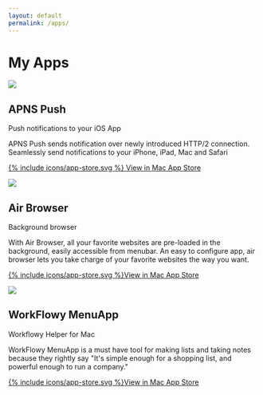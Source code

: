 ```yaml
---
layout: default
permalink: /apps/
---
```

<div class="my-apps">
  <h1>My Apps</h1>
      <section style="text-align:{% cycle 'left', 'right' %}" >
         <img src="http://is2.mzstatic.com/image/thumb/Purple71/v4/c7/73/c8/c773c833-79b9-db35-417a-27fb8feb788e/source.icns/100x100bb.png">
         <h2>APNS Push</h2>
         <p class="sub-title">Push notifications to your iOS App</p>
         <summary>APNS Push sends notification over newly introduced HTTP/2 connection. Seamlessly send notifications to your iPhone, iPad, Mac and Safari</summary>
         <p class="mac-store">
            <a href="https://itunes.apple.com/us/app/apns-push/id1137371380?mt=12">
            <span>{% include icons/app-store.svg %}</span>
            View in Mac App Store
            </a>
         </p>
      </section>
      <section style="text-align:{% cycle 'left', 'right' %}" >
         <img src="http://is3.mzstatic.com/image/thumb/Purple69/v4/e3/d8/1e/e3d81e37-cd99-1671-a6c4-2c877fcffc7b/source.icns/100x100bb.png">
         <h2>Air Browser</h2>
         <p class="sub-title">Background browser</p>
         <summary>With Air Browser, all your favorite websites are pre-loaded in the background, easily accessible from menubar. An easy to configure app, air browser lets you take charge of your favorite websites the way you want.</summary>
         <p class="mac-store">
            <a href="https://itunes.apple.com/us/app/air-browser/id948620309?mt=12">
            <span>{% include icons/app-store.svg %}</span>View in Mac App Store
            </a>
         </p>
      </section>
      <section style="text-align:{% cycle 'left', 'right' %}" >
         <img src="http://is3.mzstatic.com/image/thumb/Purple60/v4/9d/1e/5f/9d1e5f78-4a83-2b28-ba8a-add20f11aaf8/source.icns/100x100bb.png">
         <h2>WorkFlowy MenuApp </h2>
         <p class="sub-title">Workflowy Helper for Mac</p>
         <summary>WorkFlowy MenuApp is a must have tool for making lists and taking notes because they rightly say "It's simple enough for a shopping list, and powerful enough to run a company."</summary>
         <p class="mac-store">
            <a href="https://itunes.apple.com/us/app/workflowy-menuapp/id965079797?mt=12">
            <span>{% include icons/app-store.svg %}</span>View in Mac App Store
            </a>
         </p>
      </section>
</div>